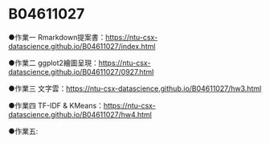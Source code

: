 # B04611027
●作業一 Rmarkdown提案書：https://ntu-csx-datascience.github.io/B04611027/index.html

●作業二 ggplot2繪圖呈現：https://ntu-csx-datascience.github.io/B04611027/0927.html

●作業三 文字雲：https://ntu-csx-datascience.github.io/B04611027/hw3.html

●作業四 TF-IDF & KMeans：https://ntu-csx-datascience.github.io/B04611027/hw4.html

●作業五:
